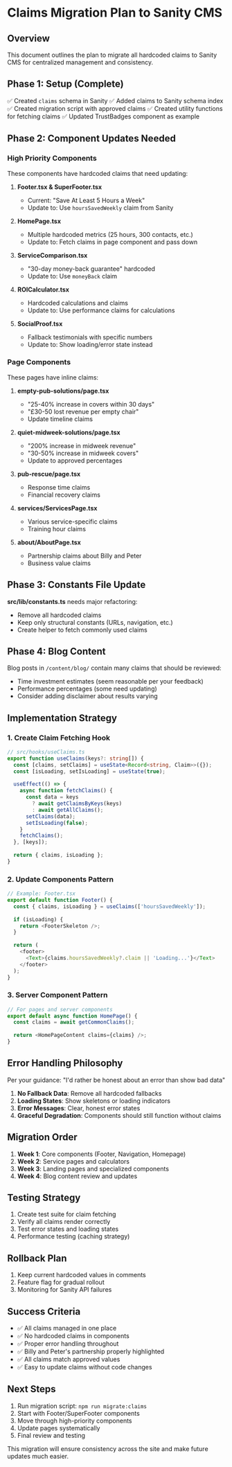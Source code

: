 # Claims Migration Plan to Sanity CMS

## Overview
This document outlines the plan to migrate all hardcoded claims to Sanity CMS for centralized management and consistency.

## Phase 1: Setup (Complete)
✅ Created `claims` schema in Sanity
✅ Added claims to Sanity schema index
✅ Created migration script with approved claims
✅ Created utility functions for fetching claims
✅ Updated TrustBadges component as example

## Phase 2: Component Updates Needed

### High Priority Components
These components have hardcoded claims that need updating:

1. **Footer.tsx & SuperFooter.tsx**
   - Current: "Save At Least 5 Hours a Week"
   - Update to: Use `hoursSavedWeekly` claim from Sanity

2. **HomePage.tsx**
   - Multiple hardcoded metrics (25 hours, 300 contacts, etc.)
   - Update to: Fetch claims in page component and pass down

3. **ServiceComparison.tsx**
   - "30-day money-back guarantee" hardcoded
   - Update to: Use `moneyBack` claim

4. **ROICalculator.tsx**
   - Hardcoded calculations and claims
   - Update to: Use performance claims for calculations

5. **SocialProof.tsx**
   - Fallback testimonials with specific numbers
   - Update to: Show loading/error state instead

### Page Components
These pages have inline claims:

1. **empty-pub-solutions/page.tsx**
   - "25-40% increase in covers within 30 days"
   - "£30-50 lost revenue per empty chair"
   - Update timeline claims

2. **quiet-midweek-solutions/page.tsx**
   - "200% increase in midweek revenue"
   - "30-50% increase in midweek covers"
   - Update to approved percentages

3. **pub-rescue/page.tsx**
   - Response time claims
   - Financial recovery claims

4. **services/ServicesPage.tsx**
   - Various service-specific claims
   - Training hour claims

5. **about/AboutPage.tsx**
   - Partnership claims about Billy and Peter
   - Business value claims

## Phase 3: Constants File Update

**src/lib/constants.ts** needs major refactoring:
- Remove all hardcoded claims
- Keep only structural constants (URLs, navigation, etc.)
- Create helper to fetch commonly used claims

## Phase 4: Blog Content

Blog posts in `/content/blog/` contain many claims that should be reviewed:
- Time investment estimates (seem reasonable per your feedback)
- Performance percentages (some need updating)
- Consider adding disclaimer about results varying

## Implementation Strategy

### 1. Create Claim Fetching Hook
```typescript
// src/hooks/useClaims.ts
export function useClaims(keys?: string[]) {
  const [claims, setClaims] = useState<Record<string, Claim>>({});
  const [isLoading, setIsLoading] = useState(true);
  
  useEffect(() => {
    async function fetchClaims() {
      const data = keys 
        ? await getClaimsByKeys(keys)
        : await getAllClaims();
      setClaims(data);
      setIsLoading(false);
    }
    fetchClaims();
  }, [keys]);
  
  return { claims, isLoading };
}
```

### 2. Update Components Pattern
```typescript
// Example: Footer.tsx
export default function Footer() {
  const { claims, isLoading } = useClaims(['hoursSavedWeekly']);
  
  if (isLoading) {
    return <FooterSkeleton />;
  }
  
  return (
    <footer>
      <Text>{claims.hoursSavedWeekly?.claim || 'Loading...'}</Text>
    </footer>
  );
}
```

### 3. Server Component Pattern
```typescript
// For pages and server components
export default async function HomePage() {
  const claims = await getCommonClaims();
  
  return <HomePageContent claims={claims} />;
}
```

## Error Handling Philosophy

Per your guidance: "I'd rather be honest about an error than show bad data"

1. **No Fallback Data**: Remove all hardcoded fallbacks
2. **Loading States**: Show skeletons or loading indicators
3. **Error Messages**: Clear, honest error states
4. **Graceful Degradation**: Components should still function without claims

## Migration Order

1. **Week 1**: Core components (Footer, Navigation, Homepage)
2. **Week 2**: Service pages and calculators
3. **Week 3**: Landing pages and specialized components
4. **Week 4**: Blog content review and updates

## Testing Strategy

1. Create test suite for claim fetching
2. Verify all claims render correctly
3. Test error states and loading states
4. Performance testing (caching strategy)

## Rollback Plan

1. Keep current hardcoded values in comments
2. Feature flag for gradual rollout
3. Monitoring for Sanity API failures

## Success Criteria

- ✅ All claims managed in one place
- ✅ No hardcoded claims in components
- ✅ Proper error handling throughout
- ✅ Billy and Peter's partnership properly highlighted
- ✅ All claims match approved values
- ✅ Easy to update claims without code changes

## Next Steps

1. Run migration script: `npm run migrate:claims`
2. Start with Footer/SuperFooter components
3. Move through high-priority components
4. Update pages systematically
5. Final review and testing

This migration will ensure consistency across the site and make future updates much easier.